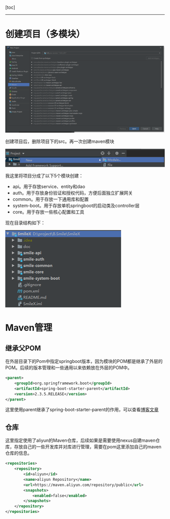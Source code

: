 [toc]

---


# 创建项目（多模块）

![image-20210906155249488](image-20210906155249488.png)

创建项目后，删除项目下的src。再一次创建maven模块

![image-20210906155353320](image-20210906155353320.png)

我这里将项目分成了以下5个模块创建：

- api。用于存放service、entity和dao
- auth。用于存放身份验证和授权代码，方便后面独立扩展网关
- common。用于存放一下通用库和配置
- system-boot。用于存放单机springboot的启动类及controller层
- core。用于存放一些核心配置和工具

现在目录结构如下：

![image-20211119165413011](image-20211119165413011.png)



# Maven管理

## 继承父POM

在外层目录下的Pom中指定springboot版本，因为模块的POM都是继承了外层的POM。后续的版本管理和一些通用以来依赖放在外层的POM中。

```xml
<parent>
    <groupId>org.springframework.boot</groupId>
    <artifactId>spring-boot-starter-parent</artifactId>
    <version>2.3.5.RELEASE</version>
</parent>
```

这里使用parent继承了spring-boot-starter-parent的作用，可以查看[博客文章](https://blog.csdn.net/dubismile/article/details/121428181)



## 仓库

这里指定使用了aliyun的Maven仓库，后续如果是需要使用nexus自建maven仓库，存放自己的一些开发库并对库进行管理，需要在pom这里添加自己的maven仓库的信息。

```xml
<repositories>
    <repository>
        <id>aliyun</id>
        <name>aliyun Repository</name>
        <url>https://maven.aliyun.com/repository/public</url>
        <snapshots>
            <enabled>false</enabled>
        </snapshots>
    </repository>
</repositories>
```
